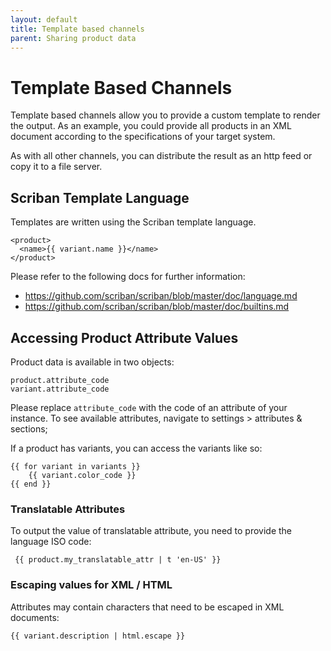 ```yaml
---
layout: default
title: Template based channels
parent: Sharing product data
---
```


# Template Based Channels

Template based channels allow you to provide a custom template to render the output. As an example, you could provide all products in an XML document according to the specifications of your target system.

As with all other channels, you can distribute the result as an http feed or copy it to a file server.

## Scriban Template Language

Templates are written using the Scriban template language. 

    <product>
      <name>{{ variant.name }}</name>
    </product>

Please refer to the following docs for further information:

* https://github.com/scriban/scriban/blob/master/doc/language.md
* https://github.com/scriban/scriban/blob/master/doc/builtins.md
 
## Accessing Product Attribute Values

Product data is available in two objects:

    product.attribute_code
    variant.attribute_code

Please replace `attribute_code` with the code of an attribute of your instance. To see available attributes, navigate to settings > attributes & sections;

If a product has variants, you can access the variants like so:

    {{ for variant in variants }}
        {{ variant.color_code }}
    {{ end }}

### Translatable Attributes

To output the value of translatable attribute, you need to provide the language ISO code:

     {{ product.my_translatable_attr | t 'en-US' }}

### Escaping values for XML / HTML

Attributes may contain characters that need to be escaped in XML documents: 

    {{ variant.description | html.escape }}